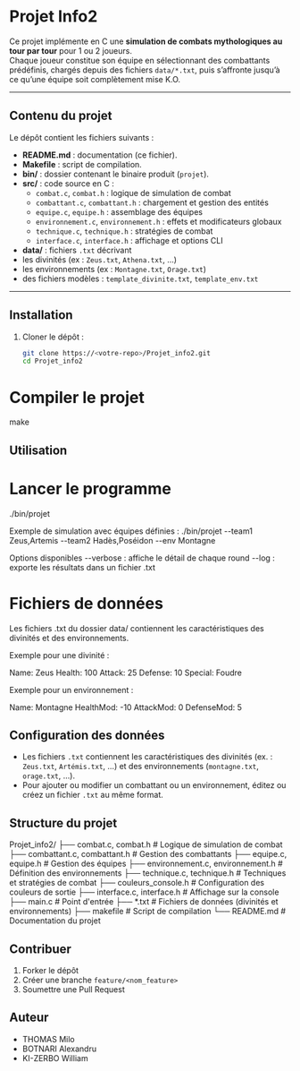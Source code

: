 # Projet Info2

Ce projet implémente en C une **simulation de combats mythologiques au tour par tour** pour 1 ou 2 joueurs.  
Chaque joueur constitue son équipe en sélectionnant des combattants prédéfinis, chargés depuis des fichiers `data/*.txt`, puis s’affronte jusqu’à ce qu’une équipe soit complètement mise K.O.

---

## Contenu du projet

Le dépôt contient les fichiers suivants :

- **README.md** : documentation (ce fichier).
- **Makefile** : script de compilation.
- **bin/** : dossier contenant le binaire produit (`projet`).
- **src/** : code source en C :
  - `combat.c`, `combat.h` : logique de simulation de combat
  - `combattant.c`, `combattant.h` : chargement et gestion des entités
  - `equipe.c`, `equipe.h` : assemblage des équipes
  - `environnement.c`, `environnement.h` : effets et modificateurs globaux
  - `technique.c`, `technique.h` : stratégies de combat
  - `interface.c`, `interface.h` : affichage et options CLI
- **data/** : fichiers `.txt` décrivant
- les divinités (ex : `Zeus.txt`, `Athena.txt`, ...)
- les environnements (ex : `Montagne.txt`, `Orage.txt`)
- des fichiers modèles : `template_divinite.txt`, `template_env.txt`

---

## Installation

1. Cloner le dépôt :
   ```bash
   git clone https://<votre-repo>/Projet_info2.git
   cd Projet_info2


# Compiler le projet
make


## Utilisation
# Lancer le programme
./bin/projet

Exemple de simulation avec équipes définies :
./bin/projet --team1 Zeus,Artemis --team2 Hadès,Poséidon --env Montagne

Options disponibles
--verbose : affiche le détail de chaque round
--log <fichier> : exporte les résultats dans un fichier .txt

# Fichiers de données
Les fichiers .txt du dossier data/ contiennent les caractéristiques des divinités et des environnements.

Exemple pour une divinité :

Name: Zeus
Health: 100
Attack: 25
Defense: 10
Special: Foudre

Exemple pour un environnement :

Name: Montagne
HealthMod: -10
AttackMod: 0
DefenseMod: 5

## Configuration des données
* Les fichiers `.txt` contiennent les caractéristiques des divinités (ex. : `Zeus.txt`, `Artémis.txt`, …) et des environnements (`montagne.txt`, `orage.txt`, …).
* Pour ajouter ou modifier un combattant ou un environnement, éditez ou créez un fichier `.txt` au même format.

## Structure du projet
Projet_info2/
├── combat.c, combat.h               # Logique de simulation de combat
├── combattant.c, combattant.h       # Gestion des combattants
├── equipe.c, equipe.h               # Gestion des équipes
├── environnement.c, environnement.h # Définition des environnements
├── technique.c, technique.h         # Techniques et stratégies de combat
├── couleurs_console.h               # Configuration des couleurs de sortie
├── interface.c, interface.h         # Affichage sur la console
├── main.c                           # Point d'entrée
├── *.txt                            # Fichiers de données (divinités et environnements)
├── makefile                         # Script de compilation
└── README.md                        # Documentation du projet

## Contribuer
1. Forker le dépôt 
2. Créer une branche `feature/<nom_feature>` 
3. Soumettre une Pull Request

## Auteur
- THOMAS Milo
- BOTNARI Alexandru
- KI-ZERBO William




